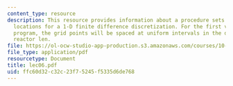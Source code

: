 ```yaml
---
content_type: resource
description: This resource provides information about a procedure sets that grid point
  locations for a 1-D finite difference discretization. For the first version of this
  program, the grid points will be spaced at uniform intervals in the domain 0 to
  reactor len.
file: https://ol-ocw-studio-app-production.s3.amazonaws.com/courses/10-34-numerical-methods-applied-to-chemical-engineering-fall-2005/ffc60d32c32c23f75245f5335d6de768_lec06.pdf
file_type: application/pdf
resourcetype: Document
title: lec06.pdf
uid: ffc60d32-c32c-23f7-5245-f5335d6de768
---
```

